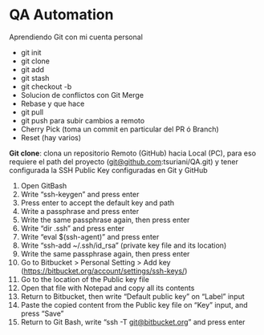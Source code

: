 # QA Automation
Aprendiendo Git con mi cuenta personal

- git init
- git clone
- git add
- git stash
- git checkout -b
- Solucion de conflictos con Git Merge
- Rebase y que hace
- git pull
- git push para subir cambios a remoto
- Cherry Pick (toma un commit en particular del PR ó Branch)
- Reset (hay varios)

**Git clone**: clona un repositorio Remoto (GitHub) hacia Local (PC), para eso requiere el path del proyecto (git@github.com:tsuriani/QA.git) y tener configurada la SSH Public Key configuradas en Git y GitHub

1. Open GitBash
2. Write “ssh-keygen” and press enter
3. Press enter to accept the default key and path
4. Write a passphrase and press enter
5. Write the same passphrase again, then press enter
6. Write “dir .ssh” and press enter
7. Write “eval $(ssh-agent)” and press enter
8. Write “ssh-add ~/.ssh/id_rsa” (private key file and its location)
9. Write the same passphrase again, then press enter
10. Go to Bitbucket > Personal Setting > Add key (https://bitbucket.org/account/settings/ssh-keys/)
11. Go to the location of the Public key file
12. Open that file with Notepad and copy all its contents
13. Return to Bitbucket, then write “Default public key” on “Label” input
14. Paste the copied content from the Public key file on “Key” input, and press “Save”
15. Return to Git Bash, write “ssh -T git@bitbucket.org” and press enter

